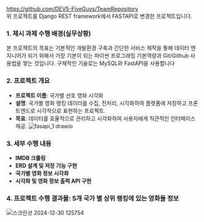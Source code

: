  https://github.com/DEV5-FiveGuys/TeamRepository<br>
위 프로젝트를 Django REST framework에서 FASTAPI로 변경한 프로젝트입니다.


### 1. 제시 과제 수행 배경(실무상황)
본 프로젝트의 목표는 기본적인 개발환경 구축과 간단한 서비스 제작을 통해 데이터 엔지니어가 되기 위해서 가장 기본이 되는 파이썬 프로그래밍 기본역량과 Git/Github 사용법을 쌓는 것입니다. 
구체적인 기술로는 MySQL와 FastAPI을 사용합니다

### 2. 프로젝트 개요
- **프로젝트 이름**: 국가별 선호 영화 시각화
- **설명**: 국가별 영화 랭킹 데이터를 수집, 전처리, 시각화하여 플랫폼에 저장하고 프론트엔드로 시각적으로 표현하는 프로젝트.
- **목표**: 데이터를 효율적으로 관리하고 시각화하여 사용자에게 직관적인 인터페이스 제공.
![fasapi_1 drawio](https://github.com/user-attachments/assets/1675a720-760a-4884-8425-dbde4cd9b2e4)


### 3. 세부 수행 내용
- **IMDB 크롤링**
- **ERD 설계 및 저장 기능 구현**
- **국가별 영화 정보 시각화**
- **시각화 및 영화 정보 출력 API 구현**

### 4. 프로젝트 수행 결과물: 5개 국가 별 상위 랭킹에 있는 영화들 정보

![스크린샷 2024-12-30 125754](https://github.com/user-attachments/assets/6b5926fd-21b6-414b-a23d-2846d0e2afb8)

